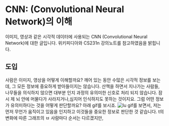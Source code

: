 # CNN: (Convolutional Neural Network)의 이해
이미지, 영상과 같은 시각적 데이터에 사용되는 CNN (Convolutional Neural Network)에 대한 글입니다. 위키피디아와 CS231n 강의노트를 참고하였음을 밝힙니다.
## 도입
사람은 이미지, 영상을 어떻게 이해할까요? 깨어 있는 동안 수많은 시각적 정보를 보는데, 그 모든 정보에 중요하게 받아들이지는 않습니다. 산책을 하면서 지나가는 사람들, 나무들을 의식하지 않으면 대부분 인지 과정의 유의미한 신호로 처리 되지 않습니다. 잠시 제 뇌 안에 머물다가 사라지거나,심지어 인식하지도 못하는 것이지요.
그럼 어떤 정보가 유의미하다는 것을 어떻게 판단할까요? 아래 gif를 보시죠.
![Iu](https://user-images.githubusercontent.com/11609881/111646763-45cb3b80-8845-11eb-8a03-35fb0b8e97c7.gif)
gif를 보면서, 저는 먼저 무언가 움직이고 있음을 인지하고 이것들을 중요한 정보로 판단한 것 같습니다. t의 변화에 따른 그래프의 ㅂ
사람마다 순서는 다르겠지만, 
<!--stackedit_data:
eyJoaXN0b3J5IjpbLTE4Mjk2ODE2ODMsLTEzNDg3Mzc2MjBdfQ
==
-->